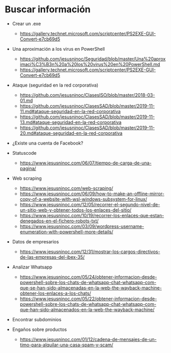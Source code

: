 # Buscar información

- Crear un .exe
  - https://gallery.technet.microsoft.com/scriptcenter/PS2EXE-GUI-Convert-e7cb69d5
  
- Una aproximación a los virus en PowerShell
  - https://github.com/jesusninoc/Seguridad/blob/master/Una%20aproximaci%C3%B3n%20a%20los%20virus%20en%20PowerShell.md
  - https://gallery.technet.microsoft.com/scriptcenter/PS2EXE-GUI-Convert-e7cb69d5

- Ataque (seguridad en la red corporativa)
  - https://github.com/jesusninoc/ClasesISO/blob/master/2018-03-01.md
  - https://github.com/jesusninoc/ClasesSAD/blob/master/2019-11-11.md#ataque-seguridad-en-la-red-corporativa
  - https://github.com/jesusninoc/ClasesSAD/blob/master/2019-11-13.md#ataque-seguridad-en-la-red-corporativa
  - https://github.com/jesusninoc/ClasesSAD/blob/master/2019-11-20.md#ataque-seguridad-en-la-red-corporativa

- ¿Existe una cuenta de Facebook?

- Statuscode
  - https://www.jesusninoc.com/06/07/tiempo-de-carga-de-una-pagina/

- Web scraping
  - https://www.jesusninoc.com/web-scraping/
  - https://www.jesusninoc.com/06/09/how-to-make-an-offline-mirror-copy-of-a-website-with-wsl-windows-subsystem-for-linux/
  - https://www.jesusninoc.com/12/05/recorrer-el-segundo-nivel-de-un-sitio-web-y-obtener-todos-los-enlaces-del-sitio/
  - https://www.jesusninoc.com/10/19/recorrer-los-enlaces-que-estan-denegados-en-el-fichero-robots-txt/
  - https://www.jesusninoc.com/03/09/wordpress-username-enumeration-with-powershell-more-details/

- Datos de empresarios
  - https://www.jesusninoc.com/12/31/mostrar-los-cargos-directivos-de-las-empresas-del-ibex-35/

- Analizar Whatsapp
  - https://www.jesusninoc.com/05/24/obtener-informacion-desde-powershell-sobre-los-chats-de-whatsapp-chat-whatsapp-com-que-se-han-sido-almacenadas-en-la-web-the-wayback-machine-obtener-los-enlaces-a-los-chats/
  - https://www.jesusninoc.com/05/22/obtener-informacion-desde-powershell-sobre-los-chats-de-whatsapp-chat-whatsapp-com-que-han-sido-almacenados-en-la-web-the-wayback-machine/

- Encontrar subdominios
  
- Engaños sobre productos
  - https://www.jesusninoc.com/01/12/cadena-de-mensajes-de-un-timo-para-alquilar-una-casa-spam-y-scam/
